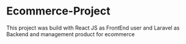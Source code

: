 # Ecommerce-Project
This project was build with React JS as FrontEnd user and Laravel as Backend and management product for ecommerce

